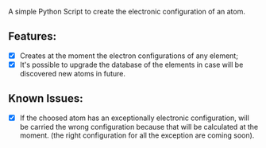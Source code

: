 A simple Python Script to create the electronic configuration of an atom.
## Features:
 - [x] Creates at the moment the electron configurations of any element;
 - [x] It's possible to upgrade the database of the elements in case will be discovered new atoms in future.
 ## Known Issues:
 - [x] If the choosed atom has an exceptionally electronic configuration, will be carried the wrong configuration because that will be calculated at the moment. (the right configuration for all the exception are coming soon).
